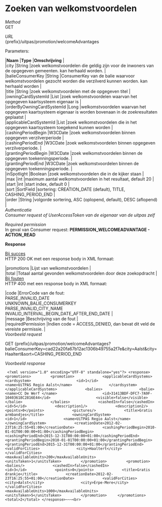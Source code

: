 ---
---

# Zoeken van welkomstvoordelen

_Method_  
 GET

_URL_  
 {prefix}/uitpas/promotion/welcomeAdvantages

Parameters:

 |**Naam** |**Type** |**Omschrijving** |  
 |city |String |zoek welkomstvoordelen die geldig zijn voor de inwoners van de opgegeven gemeenten. kan herhaald worden. |  
 |balieConsumerKey |String |ConsumerKey van de balie waarvoor welkomstvoordelen gezocht worden die verzilverd kunnen worden. kan herhaald worden |  
 |title |String |zoek welkomstvoordelen met de opgegeven titel |  
 |owningCardSystemId |List<Long> |zoek welkomstvoordelen waarvan het opgegeven kaartsysteem eigenaar is |  
 |orderByOwningCardSystemId |Long |welkomstvoordelen waarvan het opgegeven kaartsysteem eigenaar is worden bovenaan in de zoekresultaten geplaatst |  
 |applicableCardSystemId |List<Long> |zoek welkomstvoordelen die in het opgegeven kaartsysteem toegekend kunnen worden |  
 |cashingPeriodBegin |W3CDate |zoek welkomstvoordelen binnen opgegeven verzilverperiode |  
 |cashingPeriodEnd |W3CDate |zoek welkomstvoordelen binnen opgegeven verzilverperiode. |  
 |grantingPeriodBegin |W3CDate |zoek welkomstvoordelen binnen de opgegeven toekenningsperiode. |  
 |grantingPeriodEnd |W3CDate |zoek welkomstvoordelen binnen de opgegeven toekenningsperiode. |  
 |inSpotlight |Boolean |zoek welkomstvoordelen die in de kijker staan |  
 |max |int |maximum aantal welkomstvoordelen in het resultaat, default 20 |  
 |start |int |start index, default 0 |  
 |sort |SortField |sortering: CREATION\_DATE (default), TITLE, CASHING\_PERIOD\_END |  
 |order |String |volgorde sortering, ASC (oplopend, default), DESC (aflopend) |  
_Authenticatie_  
_Consumer request of UserAccessToken van de eigenaar van de uitpas zelf_

_Required permission_  
 In geval van Consumer request: **PERMISSION\_WELCOMEADVANTAGE - ACTION\_READ**

**Response**

<u>Bij succes</u>  
 HTTP 200 OK met een response body in XML formaat:

 |promotions |Lijst van welkomstvoordelen |  
 |total |Totaal aantal gevonden welkomstvoordelen door deze zoekopdracht |  
<u>Bij fouten</u>  
 HTTP 400 met een response body in XML formaat:

 |code |ErrorCode van de fout:  
 PARSE\_INVALID\_DATE  
 UNKNOWN\_BALIE\_CONSUMERKEY  
 PARSE\_INVALID\_CITY\_NAME  
 INVALID\_INTERVAL\_BEGIN\_DATE\_AFTER\_END\_DATE |  
 |message |Beschrijving van de fout |  
 |requiredPermission |Indien code = ACCESS\_DENIED, dan bevat dit veld de vereiste permissie. |  
_Voorbeeld request_

GET {prefix}/uitpas/promotion/welcomeAdvantages?balieConsumerKey=cad22a20fa67b12ac1306b49755a2f7e&city=Aalst&city=Haaltert&sort=CASHING\_PERIOD\_END

_Voorbeeld response_

~~~
 <?xml version="1.0" encoding="UTF-8" standalone="yes"?> <response>     <promotions>         <promotion>             <applicableCardSystems>                 <cardsystem>                     <id>1</id>                     <name>UiTPAS Regio Aalst</name>                 </cardsystem>             </applicableCardSystems>             <balies>                 <balie>                     <name>CC De Werf </name>                     <id>31413BDF-DFC7-7A9F-10403618C2816E44</id>                     <visible>false</visible>                 </balie>             </balies>             <cashedIn>false</cashedIn>             <id>5</id>             <description1/>             <description2/>             <points>0</points>             <pictures/>             <title>Gratis armbandjes</title>             <owningCardSystem>                 <id>1</id>                 <name>UiTPAS Regio Aalst</name>             </owningCardSystem>             <creationDate>2012-02-23T16:25:55+01:00</creationDate>             <cashingPeriodBegin>2010-01-01T00:00:00+01:00</cashingPeriodBegin>             <cashingPeriodEnd>2015-12-31T00:00:00+01:00</cashingPeriodEnd>             <grantingPeriodBegin>2010-01-01T00:00:00+01:00</grantingPeriodBegin>             <grantingPeriodEnd>2015-12-31T00:00:00+01:00</grantingPeriodEnd>             <validForCities>                 <city>Haaltert</city>             </validForCities>             <maxAvailableUnits>200</maxAvailableUnits>             <unitsTaken>1</unitsTaken>         </promotion>         <promotion>             <balies/>             <cashedIn>false</cashedIn>             <id>3</id>             <points>0</points>             <title>Gratis drankje</title>             <creationDate>2012-02-23T16:25:55+01:00</creationDate>             <validForCities>                 <city>Aalst</city>                 <city>Erpe-Mere</city>             </validForCities>             <maxAvailableUnits>1000</maxAvailableUnits>             <unitsTaken>5</unitsTaken>         </promotion>     </promotions>     <total>2</total> </response>~~~<br>